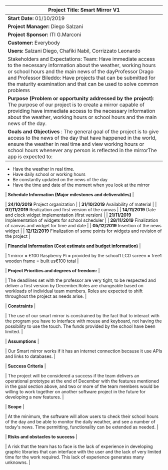 | **Project Title:** Smart Mirror V1 |
| --- |
| **Start Date:** 01/10/2019 | **End Date:** December 2019 |
| **Project Manager:** Diego Salzani |
| **Project Sponsor:** ITI G.Marconi |
| **Customer:** Everybody |
| **Users:** Salzani Diego, Chafiki Nabil, Corrizzato Leonardo |
| Stakeholders and Expectations: Team: Have immediate access to the necessary information about the weather, working        hours or school hours and the main news of the dayProfessor Drago and Professor Bileddo: Have projects that can be submitted for the maturity examination and that can be used to solve common problems |
| **Purpose (Problem or opportunity addressed by the project)**: The purpose of our project is to create a mirror capable of providing have immediate access to the necessary information about the weather, working hours or school hours and the main news of the day. |
| **Goals and Objectives** : The general goal of the project is to give access to the news of the day that have happened in the world, ensure the weather in real time and view working hours or school hours whenever any person is reflected in the mirrorThe app is expected to: |

- Have the weather in real time.
- Have daily school or working hours
- Be constantly updated on the news of the day
- Have the time and date of the moment when you look at the mirror 

| **Schedule Information (Major milestones and deliverables)** |

| **24/10/2019** Project organization |
| **31/10/2019** Availability of material |
| **07/11/2019** Realization and first version of the canvas |
| **14/11/2019** Date and clock widget implementation (first version) |
| **21/11/2019** Implementation of widgets for school scheduler |
| **28/11/2019** Finalization of canvas and widget for time and date |
| **05/12/2019** Insertion of the news widget |
| **12/12/2019** Finalization of some points for widgets and revision of the project |

| **Financial Information (Cost estimate and budget information)** | 

| 1 mirror =  €100 Raspberry Pi = provided by the school1 LCD screen = free1 wooden frame = built us€100 total |

| **Project Priorities and degrees of freedom:** |

| The deadlines set with the professor are very tight, to be respected and deliver a first version by December.Roles are changeable based on workloads of individual team members.  Roles are expected to shift throughout the project as needs arise. |

| **Constraints** |

| The use of our smart mirror is constrained by the fact that to interact with the program you have to interface with mouse and keyboard, not having the possibility to use the touch. The funds provided by the school have been limited. |

| **Assumptions** |

| Our Smart mirror works if it has an internet connection because it use APIs and links to databases. |

| **Success Criteria** |

| The project will be considered a success if  the team delivers an operational prototype at the end of December with the features mentioned in the goal section above, and two or more of the team members would be willing to work together on another software project in the future for developing a new features. |

| **Scope** |

| At the minimum, the software will allow users to check their school hours of the day and be able to monitor the daily weather, and see a number of today&#39;s news.  Time permitting, functionality can be extended as needed. |

| **Risks and obstacles to success** |

| A risk that the team has to face is the lack of experience in developing graphic libraries that can interface with the user and the lack of very limited time for the work required.  This lack of experience generates many unknowns. |
